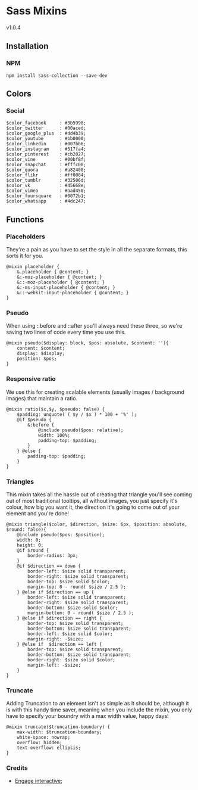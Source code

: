 # Sass Mixins
v1.0.4

## Installation

### NPM

```
npm install sass-collection --save-dev
```

## Colors

### Social

```
$color_facebook     : #3b5998;
$color_twitter      : #00aced;
$color_google_plus  : #dd4b39;
$color_youtube      : #bb0000;
$color_linkedin     : #007bb6;
$color_instagram    : #517fa4;
$color_pinterest    : #cb2027;
$color_vine         : #00bf8f;
$color_snapchat     : #fffc00;
$color_quora        : #a82400;
$color_flikr        : #ff0084;
$color_tumblr       : #32506d;
$color_vk           : #45668e;
$color_vimeo        : #aad450;
$color_foursquare   : #0072b1;
$color_whatsapp     : #4dc247;
```

## Functions

### Placeholders

They're a pain as you have to set the style in all the separate formats, this sorts it for you.

```
@mixin placeholder {
    &.placeholder { @content; }
    &:-moz-placeholder { @content; }
    &::-moz-placeholder { @content; }
    &:-ms-input-placeholder { @content; }
    &::-webkit-input-placeholder { @content; }
}
```

### Pseudo

When using ::before and ::after you'll always need these three, so we're saving two lines of code every time you use this.

```
@mixin pseudo($display: block, $pos: absolute, $content: ''){
    content: $content;
    display: $display;
    position: $pos;
}
```

### Responsive ratio

We use this for creating scalable elements (usually images / background images) that maintain a ratio.

```
@mixin ratio($x,$y, $pseudo: false) {
    $padding: unquote( ( $y / $x ) * 100 + '%' );
    @if $pseudo {
        &:before {
            @include pseudo($pos: relative);
            width: 100%;
            padding-top: $padding;
        }
    } @else {
        padding-top: $padding;
    }
}
```

### Triangles

This mixin takes all the hassle out of creating that triangle you'll see coming out of most traditional tooltips, all without images, you just specify it's colour, how big you want it, the direction it's going to come out of your element and you're done!

```
@mixin triangle($color, $direction, $size: 6px, $position: absolute, $round: false){
    @include pseudo($pos: $position);
    width: 0;
    height: 0;
    @if $round {
        border-radius: 3px;
    }
    @if $direction == down {
        border-left: $size solid transparent;
        border-right: $size solid transparent;
        border-top: $size solid $color;
        margin-top: 0 - round( $size / 2.5 );
    } @else if $direction == up {
        border-left: $size solid transparent;
        border-right: $size solid transparent;
        border-bottom: $size solid $color;
        margin-bottom: 0 - round( $size / 2.5 );
    } @else if $direction == right {
        border-top: $size solid transparent;
        border-bottom: $size solid transparent;
        border-left: $size solid $color;
        margin-right: -$size;
    } @else if  $direction == left {
        border-top: $size solid transparent;
        border-bottom: $size solid transparent;
        border-right: $size solid $color;
        margin-left: -$size;
    }
}
```

### Truncate

Adding Truncation to an element isn't as simple as it should be, although it is with this handy time saver, meaning when you include the mixin, you only have to specify your boundry with a max width value, happy days!

```
@mixin truncate($truncation-boundary) {
    max-width: $truncation-boundary;
    white-space: nowrap;
    overflow: hidden;
    text-overflow: ellipsis;
}
```

### Credits

* [Engage interactive](http://engageinteractive.co.uk/blog/top-10-scss-mixins);